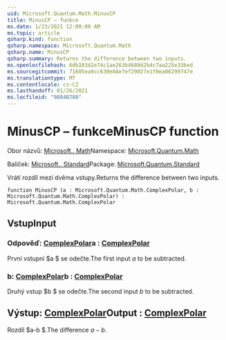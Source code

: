 ```yaml
---
uid: Microsoft.Quantum.Math.MinusCP
title: MinusCP – funkce
ms.date: 1/23/2021 12:00:00 AM
ms.topic: article
qsharp.kind: function
qsharp.namespace: Microsoft.Quantum.Math
qsharp.name: MinusCP
qsharp.summary: Returns the difference between two inputs.
ms.openlocfilehash: 6db10342e74c1ae263b4680d2b4c7aa225e33bed
ms.sourcegitcommit: 71605ea9cc630e84e7ef29027e1f0ea06299747e
ms.translationtype: MT
ms.contentlocale: cs-CZ
ms.lasthandoff: 01/26/2021
ms.locfileid: "98848788"
---
```

# <a name="minuscp-function"></a><span data-ttu-id="fdd8f-102">MinusCP – funkce</span><span class="sxs-lookup"><span data-stu-id="fdd8f-102">MinusCP function</span></span>

<span data-ttu-id="fdd8f-103">Obor názvů: [Microsoft.. Math](xref:Microsoft.Quantum.Math)</span><span class="sxs-lookup"><span data-stu-id="fdd8f-103">Namespace: [Microsoft.Quantum.Math](xref:Microsoft.Quantum.Math)</span></span>

<span data-ttu-id="fdd8f-104">Balíček: [Microsoft.. Standard](https://nuget.org/packages/Microsoft.Quantum.Standard)</span><span class="sxs-lookup"><span data-stu-id="fdd8f-104">Package: [Microsoft.Quantum.Standard](https://nuget.org/packages/Microsoft.Quantum.Standard)</span></span>


<span data-ttu-id="fdd8f-105">Vrátí rozdíl mezi dvěma vstupy.</span><span class="sxs-lookup"><span data-stu-id="fdd8f-105">Returns the difference between two inputs.</span></span>

```qsharp
function MinusCP (a : Microsoft.Quantum.Math.ComplexPolar, b : Microsoft.Quantum.Math.ComplexPolar) : Microsoft.Quantum.Math.ComplexPolar
```


## <a name="input"></a><span data-ttu-id="fdd8f-106">Vstup</span><span class="sxs-lookup"><span data-stu-id="fdd8f-106">Input</span></span>

### <a name="a--complexpolar"></a><span data-ttu-id="fdd8f-107">Odpověď: [ComplexPolar](xref:Microsoft.Quantum.Math.ComplexPolar)</span><span class="sxs-lookup"><span data-stu-id="fdd8f-107">a : [ComplexPolar](xref:Microsoft.Quantum.Math.ComplexPolar)</span></span>

<span data-ttu-id="fdd8f-108">První vstupní $a $ se odečte.</span><span class="sxs-lookup"><span data-stu-id="fdd8f-108">The first input $a$ to be subtracted.</span></span>


### <a name="b--complexpolar"></a><span data-ttu-id="fdd8f-109">b: [ComplexPolar](xref:Microsoft.Quantum.Math.ComplexPolar)</span><span class="sxs-lookup"><span data-stu-id="fdd8f-109">b : [ComplexPolar](xref:Microsoft.Quantum.Math.ComplexPolar)</span></span>

<span data-ttu-id="fdd8f-110">Druhý vstup $b $ se odečte.</span><span class="sxs-lookup"><span data-stu-id="fdd8f-110">The second input $b$ to be subtracted.</span></span>



## <a name="output--complexpolar"></a><span data-ttu-id="fdd8f-111">Výstup: [ComplexPolar](xref:Microsoft.Quantum.Math.ComplexPolar)</span><span class="sxs-lookup"><span data-stu-id="fdd8f-111">Output : [ComplexPolar](xref:Microsoft.Quantum.Math.ComplexPolar)</span></span>

<span data-ttu-id="fdd8f-112">Rozdíl $a-b $.</span><span class="sxs-lookup"><span data-stu-id="fdd8f-112">The difference $a - b$.</span></span>